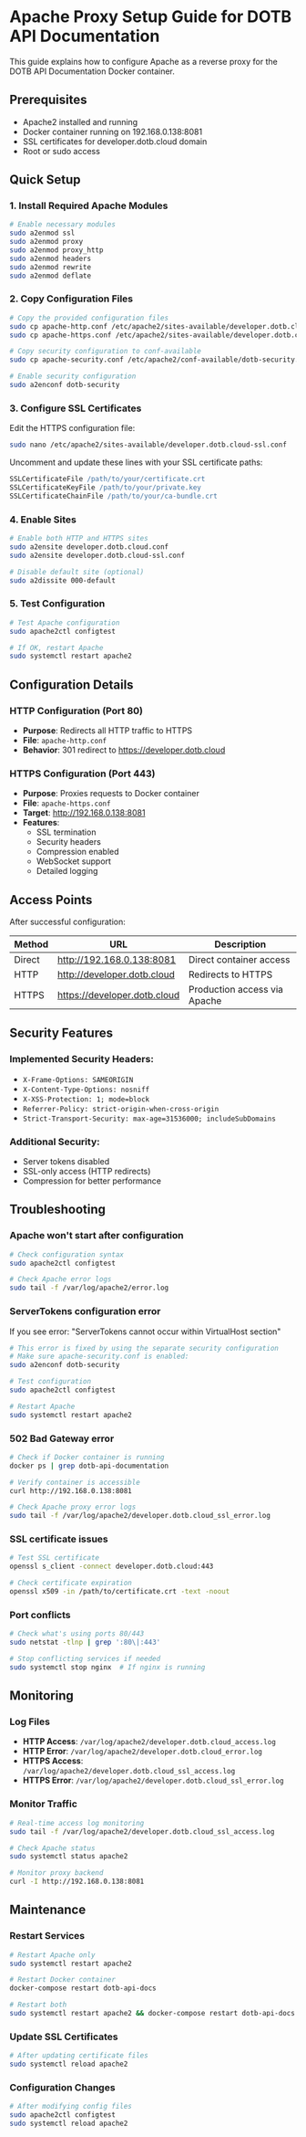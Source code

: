 # Apache Proxy Setup Guide for DOTB API Documentation

This guide explains how to configure Apache as a reverse proxy for the DOTB API Documentation Docker container.

## Prerequisites

- Apache2 installed and running
- Docker container running on 192.168.0.138:8081
- SSL certificates for developer.dotb.cloud domain
- Root or sudo access

## Quick Setup

### 1. Install Required Apache Modules

```bash
# Enable necessary modules
sudo a2enmod ssl
sudo a2enmod proxy
sudo a2enmod proxy_http
sudo a2enmod headers
sudo a2enmod rewrite
sudo a2enmod deflate
```

### 2. Copy Configuration Files

```bash
# Copy the provided configuration files
sudo cp apache-http.conf /etc/apache2/sites-available/developer.dotb.cloud.conf
sudo cp apache-https.conf /etc/apache2/sites-available/developer.dotb.cloud-ssl.conf

# Copy security configuration to conf-available
sudo cp apache-security.conf /etc/apache2/conf-available/dotb-security.conf

# Enable security configuration
sudo a2enconf dotb-security
```

### 3. Configure SSL Certificates

Edit the HTTPS configuration file:

```bash
sudo nano /etc/apache2/sites-available/developer.dotb.cloud-ssl.conf
```

Uncomment and update these lines with your SSL certificate paths:
```apache
SSLCertificateFile /path/to/your/certificate.crt
SSLCertificateKeyFile /path/to/your/private.key
SSLCertificateChainFile /path/to/your/ca-bundle.crt
```

### 4. Enable Sites

```bash
# Enable both HTTP and HTTPS sites
sudo a2ensite developer.dotb.cloud.conf
sudo a2ensite developer.dotb.cloud-ssl.conf

# Disable default site (optional)
sudo a2dissite 000-default
```

### 5. Test Configuration

```bash
# Test Apache configuration
sudo apache2ctl configtest

# If OK, restart Apache
sudo systemctl restart apache2
```

## Configuration Details

### HTTP Configuration (Port 80)
- **Purpose**: Redirects all HTTP traffic to HTTPS
- **File**: `apache-http.conf`
- **Behavior**: 301 redirect to https://developer.dotb.cloud

### HTTPS Configuration (Port 443)
- **Purpose**: Proxies requests to Docker container
- **File**: `apache-https.conf`
- **Target**: http://192.168.0.138:8081
- **Features**:
  - SSL termination
  - Security headers
  - Compression enabled
  - WebSocket support
  - Detailed logging

## Access Points

After successful configuration:

| Method | URL | Description |
|--------|-----|-------------|
| Direct | http://192.168.0.138:8081 | Direct container access |
| HTTP | http://developer.dotb.cloud | Redirects to HTTPS |
| HTTPS | https://developer.dotb.cloud | Production access via Apache |

## Security Features

### Implemented Security Headers:
- `X-Frame-Options: SAMEORIGIN`
- `X-Content-Type-Options: nosniff`
- `X-XSS-Protection: 1; mode=block`
- `Referrer-Policy: strict-origin-when-cross-origin`
- `Strict-Transport-Security: max-age=31536000; includeSubDomains`

### Additional Security:
- Server tokens disabled
- SSL-only access (HTTP redirects)
- Compression for better performance

## Troubleshooting

### Apache won't start after configuration
```bash
# Check configuration syntax
sudo apache2ctl configtest

# Check Apache error logs
sudo tail -f /var/log/apache2/error.log
```

### ServerTokens configuration error
If you see error: "ServerTokens cannot occur within VirtualHost section"

```bash
# This error is fixed by using the separate security configuration
# Make sure apache-security.conf is enabled:
sudo a2enconf dotb-security

# Test configuration
sudo apache2ctl configtest

# Restart Apache
sudo systemctl restart apache2
```

### 502 Bad Gateway error
```bash
# Check if Docker container is running
docker ps | grep dotb-api-documentation

# Verify container is accessible
curl http://192.168.0.138:8081

# Check Apache proxy error logs
sudo tail -f /var/log/apache2/developer.dotb.cloud_ssl_error.log
```

### SSL certificate issues
```bash
# Test SSL certificate
openssl s_client -connect developer.dotb.cloud:443

# Check certificate expiration
openssl x509 -in /path/to/certificate.crt -text -noout
```

### Port conflicts
```bash
# Check what's using ports 80/443
sudo netstat -tlnp | grep ':80\|:443'

# Stop conflicting services if needed
sudo systemctl stop nginx  # If nginx is running
```

## Monitoring

### Log Files
- **HTTP Access**: `/var/log/apache2/developer.dotb.cloud_access.log`
- **HTTP Error**: `/var/log/apache2/developer.dotb.cloud_error.log`
- **HTTPS Access**: `/var/log/apache2/developer.dotb.cloud_ssl_access.log`
- **HTTPS Error**: `/var/log/apache2/developer.dotb.cloud_ssl_error.log`

### Monitor Traffic
```bash
# Real-time access log monitoring
sudo tail -f /var/log/apache2/developer.dotb.cloud_ssl_access.log

# Check Apache status
sudo systemctl status apache2

# Monitor proxy backend
curl -I http://192.168.0.138:8081
```

## Maintenance

### Restart Services
```bash
# Restart Apache only
sudo systemctl restart apache2

# Restart Docker container
docker-compose restart dotb-api-docs

# Restart both
sudo systemctl restart apache2 && docker-compose restart dotb-api-docs
```

### Update SSL Certificates
```bash
# After updating certificate files
sudo systemctl reload apache2
```

### Configuration Changes
```bash
# After modifying config files
sudo apache2ctl configtest
sudo systemctl reload apache2
```
